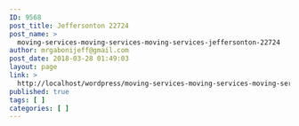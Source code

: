 ```yaml
---
ID: 9568
post_title: Jeffersonton 22724
post_name: >
  moving-services-moving-services-moving-services-jeffersonton-22724
author: mrgabonijeff@gmail.com
post_date: 2018-03-28 01:49:03
layout: page
link: >
  http://localhost/wordpress/moving-services-moving-services-moving-services-jeffersonton-22724/
published: true
tags: [ ]
categories: [ ]
---
```

